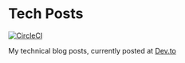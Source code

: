 Tech Posts
==============

[![CircleCI](https://circleci.com/gh/alexkalderimis/tech-posts.svg?style=svg)](https://circleci.com/gh/alexkalderimis/tech-posts)

My technical blog posts, currently posted at [Dev.to](https://dev.to/involans)
